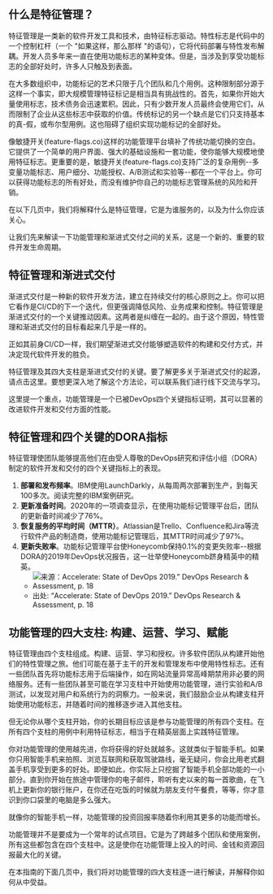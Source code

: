 
## 什么是特征管理？

特征管理是一类新的软件开发工具和技术，由特征标志驱动。特性标志是代码中的一个控制杠杆（一个 "如果这样，那么那样 "的语句），它将代码部署与特性发布解耦。开发人员多年来一直在使用功能标志的某种变体。但是，当涉及到享受功能标志的全部好处时，许多人只触及到表面。

在大多数组织中，功能标记的艺术只限于几个团队和几个用例。这种限制部分源于这样一个事实，即大规模管理特征标记是相当具有挑战性的。首先，如果你开始大量使用标志，技术债务会迅速累积。因此，只有少数开发人员最终会使用它们，从而限制了企业从这些标志中获取的价值。传统标记的另一个缺点是它们只支持基本的真-假，或布尔型用例。这也阻碍了组织实现功能标记的全部好处。

像敏捷开关(feature-flags.co)这样的功能管理平台填补了传统功能切换的空白。它提供了一个简单的用户界面、强大的基础设施和一套功能，使你能够大规模地使用特征标志。更重要的是，敏捷开关(feature-flags.co)支持广泛的复杂用例--多变量功能标志、用户细分、功能授权、A/B测试和实验等--都在一个平台上。你可以获得功能标志的所有好处，而没有维护你自己的功能标志管理系统的风险和开销。

在以下几页中，我们将解释什么是特征管理，它是为谁服务的，以及为什么你应该关心。

让我们先来解读一下功能管理和渐进式交付之间的关系，这是一个新的、重要的软件开发生命周期。

## 特征管理和渐进式交付

渐进式交付是一种新的软件开发方法，建立在持续交付的核心原则之上。你可以把它看作是CI/CD的下一个迭代，但更强调降低风险、业务成果和控制。特征管理是渐进式交付的一个关键推动因素。这两者是纠缠在一起的。由于这个原因，特性管理和渐进式交付的目标看起来几乎是一样的。

正如其前身CI/CD一样，我们期望渐进式交付能够塑造软件的构建和交付方式，并决定现代软件开发的胜负。

特征管理及其四大支柱是渐进式交付的关键。要了解更多关于渐进式交付的起源，请点击这里。要想更深入地了解这个方法论，可以联系我们进行线下交流与学习。

这里提一个重点，功能管理是一个已被DevOps四个关键指标证明，其可以显著的改进软件开发和交付方面的性能。

## 特征管理和四个关键的DORA指标

特征管理使团队能够提高他们在由受人尊敬的DevOps研究和评估小组（DORA）制定的软件开发和交付的四个关键指标上的表现。

1. **部署和发布频率**。IBM使用LaunchDarkly，从每周两次部署到生产，到每天100多次。阅读完整的IBM案例研究。
2. **更新准备时间**。2020年的一项调查显示，在使用功能标记管理平台后，团队的更新备时间减少了76%。
3. **恢复服务的平均时间（MTTR）**。Atlassian是Trello、Confluence和Jira等流行软件产品的制造商，使用功能标记管理后，其MTTR时间减少了97%。
4. **更新失败率**。功能标记管理平台使Honeycomb保持0.1%的变更失败率--根据DORA的2019年DevOps状况报告，这一壮举使Honeycomb跻身精英中的精英。
    - ![来源：Accelerate: State of DevOps 2019.” DevOps Research & Assessment, p. 18](/img/c5083c0d-8f3a-473b-9dcf-1cd6f6b12a3f_Screen+Shot+2020-06-27+at+2.51.26+PM.jfif)
    - 出处: “Accelerate: State of DevOps 2019.” DevOps Research &  Assessment, p. 18

## 功能管理的四大支柱: 构建、运营、学习、赋能

特征管理由四个支柱组成。构建、运营、学习和授权。许多软件团队从构建开始他们的特性管理之旅。他们可能在基于主干的开发和管理发布中使用特性标志。还有一些团队首先将功能标志用于后端操作，如在网站流量异常高峰期禁用非必要的网络服务。还有一些团队甚至可能在学习支柱中开始使用功能管理，进行实验和A/B测试，以发现对用户和系统行为的洞察力。一般来说，我们鼓励企业从构建支柱开始使用功能标志，并随着时间的推移逐步进入其他支柱。

但无论你从哪个支柱开始，你的长期目标应该是参与功能管理的所有四个支柱。在所有四个支柱的用例中利用特征标志，相当于在精英层面上实践特征管理。

你对功能管理的使用越先进，你将获得的好处就越多。这就类似于智能手机。如果你只用智能手机来拍照、浏览互联网和获取驾驶路线，毫无疑问，你会比用老式翻盖手机享受到更多的好处。即便如此，你实际上只挖掘了智能手机全部功能的一小部分。直到你开始在旅途中管理你的电子邮件，聆听有史以来的每一首歌曲，在飞机上更新你的银行账户，在你还在吃饭的时候就为朋友支付午餐费，等等，你才意识到你口袋里的电脑是多么强大。

就像你的智能手机一样，功能管理的投资回报率随着你利用其更多的功能而增长。

功能管理并不是要成为一个常年的试点项目。它是为了跨越多个团队和使用案例，所有这些都包含在四个支柱中。这是使你在功能管理上投入的时间、金钱和资源回报最大化的关键。

在本指南的下面几页中，我们将对功能管理的四大支柱逐一进行解读，并解释你如何从中受益。